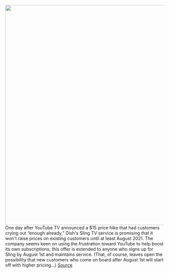 <img src='https://cdn.vox-cdn.com/thumbor/ntzn4p0eMUnta5DrMbgy2eH_eDY=/0x0:2040x1360/1200x800/filters:focal(857x517:1183x843)/cdn.vox-cdn.com/uploads/chorus_image/image/67007116/sling10_2040.0.0.jpg' width='700px' /><br/>
One day after YouTube TV announced a $15 price hike that had customers crying out “enough already,” Dish's Sling TV service is promising that it won't raise prices on existing customers until at least August 2021. The company seems keen on using the frustration toward YouTube to help boost its own subscriptions; this offer is extended to anyone who signs up for Sling by August 1st and maintains service. (That, of course, leaves open the possibility that new customers who come on board after August 1st will start off with higher pricing...)
<a href='https://www.theverge.com/2020/7/1/21310302/sling-tv-same-price-guarantee-youtube-tv-att-fubotv'> Source <a/>